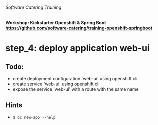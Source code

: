 ###### Software Catering Training
#### Workshop: Kickstarter Openshift & Spring Boot  https://github.com/software-catering/training-openshift-springboot
# step_4: deploy application web-ui

## Todo:
* create deployment configuration 'web-ui' using openshift cli
* create service 'web-ui' using openshift cli
* expose the service 'web-ui' with a route with the same name

## Hints
* `$ oc new-app --help`